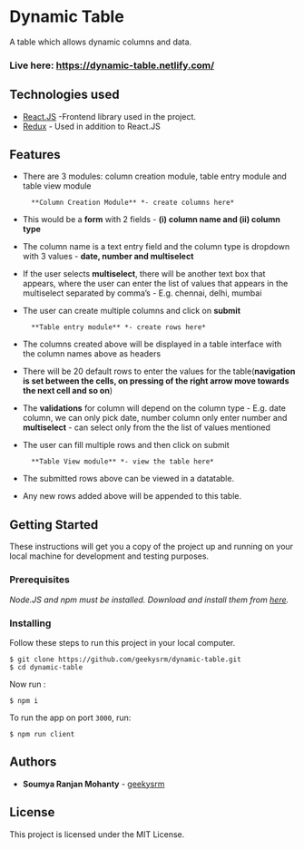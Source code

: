 # Dynamic Table

A table which allows dynamic columns and data.

### Live here: https://dynamic-table.netlify.com/

## Technologies used

- [React.JS](https://reactjs.org/) -Frontend library used in the project.
- [Redux](https://redux.js.org/) - Used in addition to React.JS

## Features

- There are 3 modules: column creation module, table entry module and table view module

      	**Column Creation Module** *- create columns here*

- This would be a **form** with 2 fields - **(i) column name and (ii) column type**
- The column name is a text entry field and the column type is dropdown with 3 values - **date, number and multiselect**
- If the user selects **multiselect**, there will be another text box that appears, where the user can enter the list of values that appears in the multiselect separated by comma’s - E.g. chennai, delhi, mumbai
- The user can create multiple columns and click on **submit**

      	**Table entry module** *- create rows here*

- The columns created above will be displayed in a table interface with the column names above as headers
- There will be 20 default rows to enter the values for the table(**navigation is set between the cells, on pressing of the right arrow move towards the next cell and so on**)
- The **validations** for column will depend on the column type - E.g. date column, we can only pick date, number column only enter number and **multiselect** - can select only from the the list of values mentioned
- The user can fill multiple rows and then click on submit

      	**Table View module** *- view the table here*

- The submitted rows above can be viewed in a datatable.
- Any new rows added above will be appended to this table.

## Getting Started

These instructions will get you a copy of the project up and running on your local machine for development and testing purposes.

### Prerequisites

_Node.JS and npm must be installed. Download and install them from [here](https://nodejs.org)._

### Installing

Follow these steps to run this project in your local computer.

```
$ git clone https://github.com/geekysrm/dynamic-table.git
$ cd dynamic-table
```

Now run :

```
$ npm i
```

To run the app on port `3000`, run:

```
$ npm run client
```

## Authors

- **Soumya Ranjan Mohanty** - [geekysrm](https://github.com/geekysrm)

## License

This project is licensed under the MIT License.
